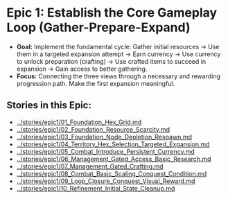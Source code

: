 # Epic 1: Establish the Core Gameplay Loop (Gather-Prepare-Expand)

*   **Goal:** Implement the fundamental cycle: Gather initial resources -> Use them in a targeted expansion attempt -> Earn currency -> Use currency to unlock preparation (crafting) -> Use crafted items to succeed in expansion -> Gain access to better gathering.
*   **Focus:** Connecting the three views through a necessary and rewarding progression path. Make the first expansion meaningful.

## Stories in this Epic:

*   [../stories/epic1/01_Foundation_Hex_Grid.md](docs/stories/epic1/01_Foundation_Hex_Grid.md)
*   [../stories/epic1/02_Foundation_Resource_Scarcity.md](docs/stories/epic1/02_Foundation_Resource_Scarcity.md)
*   [../stories/epic1/03_Foundation_Node_Depletion_Respawn.md](docs/stories/epic1/03_Foundation_Node_Depletion_Respawn.md)
*   [../stories/epic1/04_Territory_Hex_Selection_Targeted_Expansion.md](docs/stories/epic1/04_Territory_Hex_Selection_Targeted_Expansion.md)
*   [../stories/epic1/05_Combat_Introduce_Persistent_Currency.md](docs/stories/epic1/05_Combat_Introduce_Persistent_Currency.md)
*   [../stories/epic1/06_Management_Gated_Access_Basic_Research.md](docs/stories/epic1/06_Management_Gated_Access_Basic_Research.md)
*   [../stories/epic1/07_Management_Gated_Crafting.md](docs/stories/epic1/07_Management_Gated_Crafting.md)
*   [../stories/epic1/08_Combat_Basic_Scaling_Conquest_Condition.md](docs/stories/epic1/08_Combat_Basic_Scaling_Conquest_Condition.md)
*   [../stories/epic1/09_Loop_Closure_Conquest_Visual_Reward.md](docs/stories/epic1/09_Loop_Closure_Conquest_Visual_Reward.md)
*   [../stories/epic1/10_Refinement_Initial_State_Cleanup.md](docs/stories/epic1/10_Refinement_Initial_State_Cleanup.md)